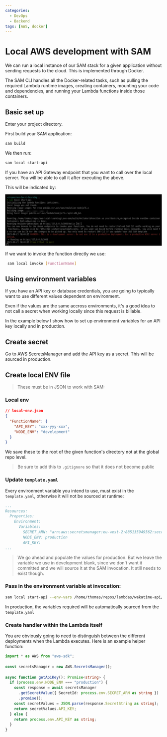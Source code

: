 ```yaml
---
categories:
  - DevOps
  - Backend
tags: [AWS, docker]
---
```


# Local AWS development with SAM

We can run a local instance of our SAM stack for a given application without
sending requests to the cloud. This is implemented through Docker.

The SAM CLI handles all the Docker-related tasks, such as pulling the required
Lambda runtime images, creating containers, mounting your code and dependencies,
and running your Lambda functions inside those containers.

## Basic set up

Enter your project directory.

First build your SAM application:

```sh
sam build
```

We then run:

```sh
sam local start-api
```

If you have an API Gateway endpoint that you want to call over the local server.
You will be able to call it after executing the above.

This will be indicated by:

![](/_img/local-sam-docker.png)

If we want to invoke the function directly we use:

```sh
 sam local invoke [FunctionName]
```

## Using environment variables

If you have an API key or database credentials, you are going to typically want
to use different values dependent on environment.

Even if the values are the same accross environments, it's a good idea to not
call a secret when working locally since this request is billable.

In the example below I show how to set up environment variables for an API key
locally and in production.

## Create secret

Go to AWS SecretsManager and add the API key as a secret. This will be sourced
in production.

## Create local ENV file

> These must be in JSON to work with SAM:

### Local env

```json
// local-env.json
{
  "FunctionName": {
    "API_KEY": "xxx-yyy-xxx",
    "NODE_ENV": "development"
  }
}
```

We save these to the root of the given function's directory not at the global
repo level.

> Be sure to add this to `.gitignore` so that it does not become public

### Update `template.yaml`

Every environment variable you intend to use, must exist in the `template.yaml`,
otherwise it will not be sourced at runtime:

```yaml
...
Resources:
  Properties:
    Environment:
      Variables:
        SECRET_ARN: "arn:aws:secretsmanager:eu-west-2:885135949562:secret:wakatime-api-key-X9oF3v",
        NODE_ENV: production
        API_KEY:
...
```

> We go ahead and populate the values for production. But we leave the variable
> we use in development blank, since we don't want it committed and we will
> source it at the SAM invocation. It still needs to exist though.

### Pass in the environment variable at invocation:

```sh
sam local start-api --env-vars /home/thomas/repos/lambdas/wakatime-api/get-coding-stats/local-env.json
```

In production, the variables required will be automatically sourced from the
`template.yaml`

### Create handler within the Lambda itself

You are obviously going to need to distinguish between the different deployments
when the Lambda executes. Here is an example helper function:

```ts
import * as AWS from "aws-sdk";

const secretsManager = new AWS.SecretsManager();

async function getApiKey(): Promise<string> {
  if (process.env.NODE_ENV === "production") {
    const response = await secretsManager
      .getSecretValue({ SecretId: process.env.SECRET_ARN as string })
      .promise();
    const secretValues = JSON.parse(response.SecretString as string);
    return secretValues.API_KEY;
  } else {
    return process.env.API_KEY as string;
  }
}
```
